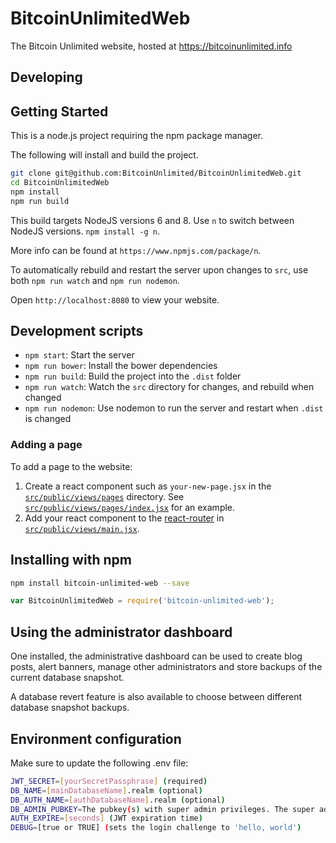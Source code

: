 # BitcoinUnlimitedWeb

The Bitcoin Unlimited website, hosted at https://bitcoinunlimited.info

## Developing

## Getting Started

This is a node.js project requiring the npm package manager.

The following will install and build the project.

```bash
git clone git@github.com:BitcoinUnlimited/BitcoinUnlimitedWeb.git
cd BitcoinUnlimitedWeb
npm install
npm run build
```

This build targets NodeJS versions 6 and 8. Use `n` to switch between NodeJS versions. `npm install -g n`.

More info can be found at `https://www.npmjs.com/package/n`.

To automatically rebuild and restart the server upon changes to `src`, use both `npm run watch` and `npm run nodemon`.

Open `http://localhost:8080` to view your website.

## Development scripts

* `npm start`: Start the server
* `npm run bower`: Install the bower dependencies
* `npm run build`: Build the project into the `.dist` folder
* `npm run watch`: Watch the `src` directory for changes, and rebuild when changed
* `npm run nodemon`: Use nodemon to run the server and restart when `.dist` is changed

### Adding a page

To add a page to the website:

1. Create a react component such as `your-new-page.jsx` in the [`src/public/views/pages`](https://github.com/BitcoinUnlimited/BitcoinUnlimitedWeb/tree/master/src/public/views/pages) directory. See [`src/public/views/pages/index.jsx`](https://github.com/BitcoinUnlimited/BitcoinUnlimitedWeb/blob/master/src/public/views/pages/index.jsx) for an example.
2. Add your react component to the [react-router](https://github.com/reactjs/react-router) in [`src/public/views/main.jsx`](https://github.com/BitcoinUnlimited/BitcoinUnlimitedWeb/blob/master/src/public/views/main.jsx).

## Installing with npm

```bash
npm install bitcoin-unlimited-web --save
```

```javascript
var BitcoinUnlimitedWeb = require('bitcoin-unlimited-web');
```

## Using the administrator dashboard

One installed, the administrative dashboard can be used to create blog posts, alert banners, manage other administrators and store backups of the current database snapshot.

A database revert feature is also available to choose between different database snapshot backups.

## Environment configuration

Make sure to update the following .env file:

```bash
JWT_SECRET=[yourSecretPassphrase] (required)
DB_NAME=[mainDatabaseName].realm (optional)
DB_AUTH_NAME=[authDatabaseName].realm (optional)
DB_ADMIN_PUBKEY=The pubkey(s) with super admin privileges. The super admin can add other pubkeys via the dashboard interface. Separate with commas.
AUTH_EXPIRE=[seconds] (JWT expiration time)
DEBUG=[true or TRUE] (sets the login challenge to 'hello, world')
```
